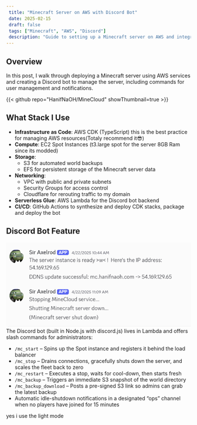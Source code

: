 ```yaml
---
 title: "Minecraft Server on AWS with Discord Bot"
 date: 2025-02-15
 draft: false
 tags: ["Minecraft", "AWS", "Discord"]
 description: "Guide to setting up a Minecraft server on AWS and integrating a Discord bot for management."
---
```


## Overview

In this post, I walk through deploying a Minecraft server using AWS services and creating a Discord bot to manage the server, including commands for user management and notifications.

{{< github repo="HanifNaOH/MineCloud" showThumbnail=true >}}

## What Stack I Use

- **Infrastructure as Code**: AWS CDK (TypeScript) this is the best practice for managing AWS resources(Totaly recommend it😎)
- **Compute**: EC2 Spot Instances (t3.large spot for the server 8GB Ram since its modded)  
- **Storage**:  
  - S3 for automated world backups  
  - EFS for persistent storage of the Minecraft server data
- **Networking**:  
  - VPC with public and private subnets  
  - Security Groups for access control  
  - Cloudflare for rerouting traffic to my domain  
- **Serverless Glue**: AWS Lambda for the Discord bot backend
- **CI/CD**: GitHub Actions to synthesize and deploy CDK stacks, package and deploy the bot

## Discord Bot Feature

![discord bot](image.png)
The Discord bot (built in Node.js with discord.js) lives in Lambda and offers slash commands for administrators:

- `/mc_start` – Spins up the Spot instance and registers it behind the load balancer  
- `/mc_stop` – Drains connections, gracefully shuts down the server, and scales the fleet back to zero  
- `/mc_restart` – Executes a stop, waits for cool-down, then starts fresh  
- `/mc_backup` – Triggers an immediate S3 snapshot of the world directory  
- `/mc_backup_download` – Posts a pre-signed S3 link so admins can grab the latest backup  
- Automatic idle-shutdown notifications in a designated “ops” channel when no players have joined for 15 minutes

yes i use the light mode
